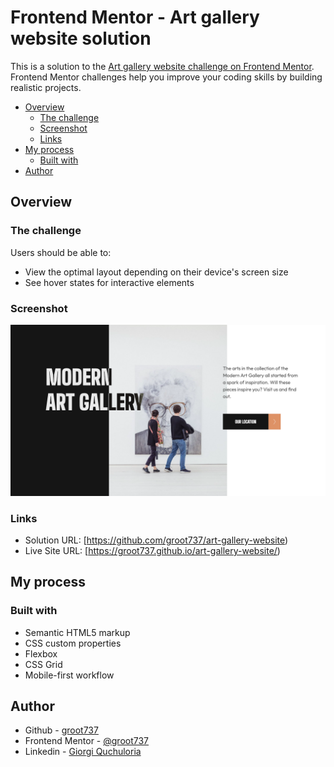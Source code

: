 # Frontend Mentor - Art gallery website solution

This is a solution to the [Art gallery website challenge on Frontend Mentor](https://www.frontendmentor.io/challenges/art-gallery-website-yVdrZlxyA). Frontend Mentor challenges help you improve your coding skills by building realistic projects. 
- [Overview](#overview)
  - [The challenge](#the-challenge)
  - [Screenshot](#screenshot)
  - [Links](#links)
- [My process](#my-process)
  - [Built with](#built-with)
- [Author](#author)
## Overview
### The challenge
Users should be able to:

- View the optimal layout depending on their device's screen size
- See hover states for interactive elements

### Screenshot

![alt text](https://github.com/groot737/art-gallery-website/blob/main/assets/screenshot.png)

### Links

- Solution URL: [https://github.com/groot737/art-gallery-website)
- Live Site URL: [https://groot737.github.io/art-gallery-website/)
## My process
### Built with

- Semantic HTML5 markup
- CSS custom properties
- Flexbox
- CSS Grid
- Mobile-first workflow
## Author

- Github - [groot737](https://github.com/groot737)
- Frontend Mentor - [@groot737](https://www.frontendmentor.io/profile/groot737)
- Linkedin - [Giorgi Quchuloria](https://www.linkedin.com/in/quchuloria/)
